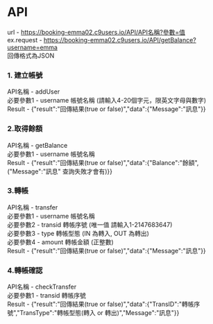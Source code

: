 # API
url - https://booking-emma02.c9users.io/API/API名稱?參數=值<br>
ex.request - https://booking-emma02.c9users.io/API/getBalance?username=emma<br>
回傳格式為JSON<br>

<h3>1. 建立帳號</h3>
API名稱 - addUser<br>
必要參數1 - username 帳號名稱 (請輸入4-20個字元，限英文字母與數字)<br>
Result - {"result":"回傳結果(true or false)","data":{"Message":"訊息"}}<br>

<h3>2.取得餘額</h3>
API名稱 - getBalance<br>
必要參數1 - username 帳號名稱<br>
Result - {"result":"回傳結果(true or false)","data":{"Balance":"餘額",("Message":"訊息" 查詢失敗才會有)}}<br>

<h3>3.轉帳</h3>
API名稱 - transfer<br>
必要參數1 - username 帳號名稱<br>
必要參數2 - transid 轉帳序號 (唯一值 請輸入1-2147683647)<br>
必要參數3 - type 轉帳型態 (IN 為轉入, OUT 為轉出)<br>
必要參數4 - amount 轉帳金額 (正整數)<br>
Result - {"result":"回傳結果(true or false)","data":{"Message":"訊息"}}<br>

<h3>4.轉帳確認</h3>
API名稱 - checkTransfer<br>
必要參數1 - transid 轉帳序號<br>
Result - {"result":"回傳結果(true or false)","data":{"TransID":"轉帳序號","TransType":"轉帳型態(轉入 or 轉出)","Message":"訊息"}}<br>





